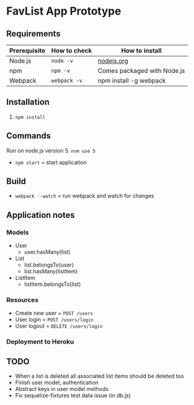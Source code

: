 # FavList App Prototype

## Requirements

| Prerequisite    | How to check    | How to install
| --------------- | ------------    | ------------- |
| Node.js         | `node -v`       | [nodejs.org](http://nodejs.org/) |
| npm             | `npm -v`        | Comes packaged with Node.js |
| Webpack		  | `webpack -v`	| npm install -g webpack |

## Installation

1. `npm install`

## Commands

Run on node.js version 5. `nvm use 5`

* `npm start` = start application

## Build

* `webpack --watch` = run webpack and watch for changes

## Application notes

### Models

* User
	* user.hasMany(list)
* List
	* list.belongsTo(user)
	* list.hasMany(listItem)
* ListItem
	* listItem.belongsTo(list)

### Resources

* Create new user = `POST /users`
* User login = `POST /users/login`
* User logout = `DELETE /users/login`

### Deployment to Heroku

## TODO

* When a list is deleted all associated list items should be deleted too
* Finish user model, authentication
* Abstract keys in user model methods
* Fix sequelize-fixtures test data issue (in db.js)